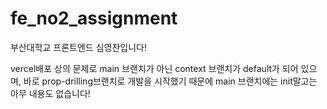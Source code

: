 # fe_no2_assignment
부산대학교 프론트엔드 심영찬입니다!

vercel배포 상의 문제로 main 브랜치가 아닌 context 브랜치가 default가 되어 있으며,
바로 prop-drilling브랜치로 개발을 시작했기 때문에 main 브랜치에는 init말고는 아무 내용도 없습니다!

